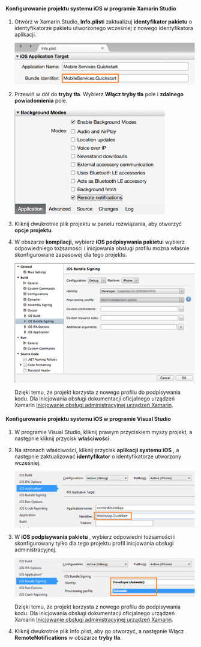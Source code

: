 #### <a name="configure-the-ios-project-in-xamarin-studio"></a>Konfigurowanie projektu systemu iOS w programie Xamarin Studio
1. Otwórz w Xamarin.Studio, **Info.plist**i zaktualizuj **identyfikator pakietu** o identyfikatorze pakietu utworzonego wcześniej z nowego identyfikatora aplikacji.

    ![](./media/app-service-mobile-xamarin-ios-configure-project/mobile-services-ios-push-21.png)
2. Przewiń w dół do **tryby tła**. Wybierz **Włącz tryby tła** pole i **zdalnego powiadomienia** pole.

    ![](./media/app-service-mobile-xamarin-ios-configure-project/mobile-services-ios-push-22.png)
3. Kliknij dwukrotnie plik projektu w panelu rozwiązania, aby otworzyć **opcje projektu**.
4. W obszarze **kompilacji**, wybierz **iOS podpisywania pakietu**i wybierz odpowiedniego tożsamości i inicjowania obsługi profilu można właśnie skonfigurowane zapasowej dla tego projektu.

   ![](./media/app-service-mobile-xamarin-ios-configure-project/mobile-services-ios-push-20.png)

   Dzięki temu, że projekt korzysta z nowego profilu do podpisywania kodu. Dla inicjowania obsługi dokumentacji oficjalnego urządzeń Xamarin [Inicjowanie obsługi administracyjnej urządzeń Xamarin].

#### <a name="configure-the-ios-project-in-visual-studio"></a>Konfigurowanie projektu systemu iOS w programie Visual Studio
1. W programie Visual Studio, kliknij prawym przyciskiem myszy projekt, a następnie kliknij przycisk **właściwości**.
2. Na stronach właściwości, kliknij przycisk **aplikacji systemu iOS** , a następnie zaktualizować **identyfikator** o identyfikatorze utworzony wcześniej.

    ![](./media/app-service-mobile-xamarin-ios-configure-project/mobile-services-ios-push-23.png)
3. W **iOS podpisywania pakietu** , wybierz odpowiedni tożsamości i skonfigurowany tylko dla tego projektu profil inicjowania obsługi administracyjnej.

    ![](./media/app-service-mobile-xamarin-ios-configure-project/mobile-services-ios-push-24.png)

    Dzięki temu, że projekt korzysta z nowego profilu do podpisywania kodu. Dla inicjowania obsługi dokumentacji oficjalnego urządzeń Xamarin [Inicjowanie obsługi administracyjnej urządzeń Xamarin].
4. Kliknij dwukrotnie plik Info.plist, aby go otworzyć, a następnie Włącz **RemoteNotifications** w obszarze **tryby tła**.

[Inicjowanie obsługi administracyjnej urządzeń Xamarin]: http://developer.xamarin.com/guides/ios/getting_started/installation/device_provisioning/
